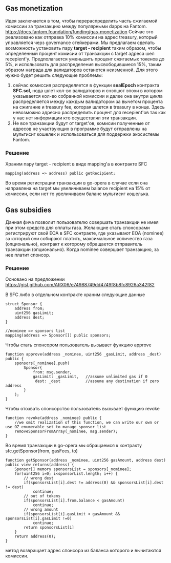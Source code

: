 ## Gas monetization
Идея заключается в том, чтобы перераспределить часть сжигаемой комиссии за транзакцию между популярными dapps  на  Fantom.
https://docs.fantom.foundation/funding/gas-monetization
Сейчас это реализовано как отправка 10% комиссии на адрес treasury,  который управляется черз governance стейкерами.
Мы предлагаем сделать возможность установить пару **target - recipient** таким образом, чтобы определенный процент комисии от транзакции с target адреса шел recepient'у.
Предполагается уменьшить процент сжигаемых токенов до 5%, и использовать для распределения высвободившиеся 15%, таким образом награда для валидаторов останется неизменной.
Для этого нужно будет решить следующие проблемы:

1. сейчас комиссия распределяется в функции **sealEpoch** контракта **SFC.sol**, нода шлет кол-во валидаторов и снэпшот эпохи в котором указывается кол-во собранной комиссии и далее она внутри цикла распределяется между каждым валидатором за вычетом процента на сжигание и treasury fee, которая шлется в treasury в конце. 
Здесь невозможно адресно распределить процент для recepient'ов так как у нас нет информации кто осуществлял эти транзакции. 
2. Не все транзакции будут от target'ов, комисии полученные от адресов не участвующих в программе будут отправлены на мультисиг кошелек и использоваться для поддержки экосистемы Fantom.

### Решение
Храним пару target - recipient в виде mapping'а в контракте SFC
```
mapping(address => address) public getRecipient;
```
Во время регистрации транзакции в go-opera в случае если она направлена на target мы увеличиваем balance recipient  на 15% от комиссии, если нет то увеличиваем баланс мультисиг кошелька.

## Gas subsidies
Данная фича позволит пользователю совершать транзакции не имея при этом средств для оплаты газа. Желающие стать спонсорами регистрируют свой EOA в SFC контракте, где указывают EOA (nominee) за который они собирают платить, максимальное количество газа (опционально), контракт к которому обращается отправитель транзакции (опционально).
Когда nominee совершает транзакцию, за нее платит спонсор. 

### Решение
Основано на предложении https://gist.github.com/ARX06/e74988749dd4749f8b8fc8926a342f82

В SFC либо в отдельном контракте храним следующие данные
```
struct Sponsor {
    address from;
    uint256 gasLimit;
    address dest;
}

//nominee => sponsors list
mapping(address => Sponsor[]) public sponsors; 

```
Чтобы стать спонсором пользователь вызывает функцию approve

```
function approve(address _nominee, uint256 _gasLimit, address _dest) public {
    sponsors[_nominee].push(
        Sponsor{
            from: msg.sender,
            gasLimit: _gasLimit,   //assume unlimited gas if 0
             dest: _dest           //assume any destination if zero address
        }
    );
}
```
Чтобы отозвать спонсорство пользователь вызывает функцию revoke
```
function revoke(address _nominee) public {
    //we omit realization of this function, we can write our own or use OZ enumerable set to manage sponsor list 
    removeSponsorFromArray(_nominee, msg.sender); 
}
```
Во время транзакции в go-opera мы обращаемся к контракту sfc.getSponsor(from, gasFees, to)

```
function getSponsor(address _nominee, uint256 gasAmount, address dest) public view returns(address) {
    Sponsor[] memory sponsorsList = sponsors[_nominee];
    for(uint256 i=0; i<sponsorList.length; i++) {
        // wrong dest
        if(sponsorsList[i].dest != address(0) && sponsorsList[i].dest != dest)
            continue;
        // out of tokens
        if(sponsorsList[i].from.balance < gasAmount)
            continue;
        // wrong amount
        if(sponsorsList[i].gasLimit < gasAmount && sponsorsList[i].gasLimit !=0)
            continue;
        return sponsorsList[i]
    }
    return address(0);
}
```
метод возвращает адрес спонсора из баланса которого и вычитаются комиссии.

